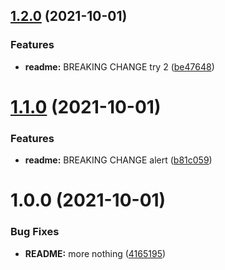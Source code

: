 ## [1.2.0](https://github.com/kkyeboah/semantic-release-test/compare/v1.1.0...v1.2.0) (2021-10-01)


### Features

* **readme:** BREAKING CHANGE try 2 ([be47648](https://github.com/kkyeboah/semantic-release-test/commit/be476484fd8ba63927e6c6b2216ebc2f65501f25))

# [1.1.0](https://github.com/kkyeboah/semantic-release-test/compare/v1.0.0...v1.1.0) (2021-10-01)


### Features

* **readme:** BREAKING CHANGE alert ([b81c059](https://github.com/kkyeboah/semantic-release-test/commit/b81c0590c0399539f129679b932ba0acfb063695))

# 1.0.0 (2021-10-01)


### Bug Fixes

* **README:** more nothing ([4165195](https://github.com/kkyeboah/semantic-release-test/commit/4165195473e0b320f009031ad08ba42866a5bcf7))
